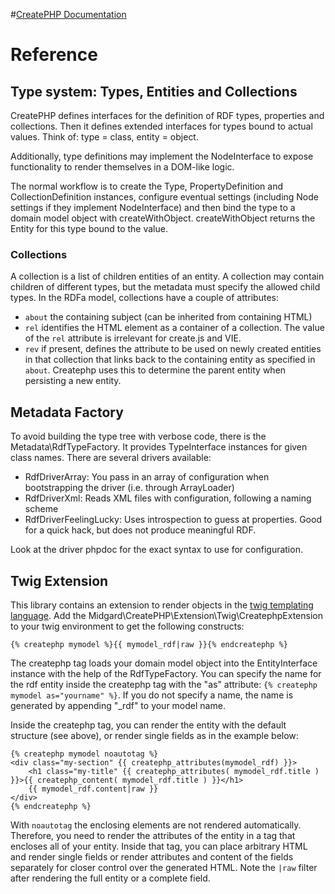 #[CreatePHP Documentation](index.md)

# Reference

## Type system: Types, Entities and Collections

CreatePHP defines interfaces for the definition of RDF types, properties and
collections. Then it defines extended interfaces for types bound to actual
values. Think of: type = class, entity = object.

Additionally, type definitions may implement the NodeInterface to expose
functionality to render themselves in a DOM-like logic.

The normal workflow is to create the Type, PropertyDefinition and
CollectionDefinition instances, configure eventual settings (including Node
settings if they implement NodeInterface) and then bind the type to a domain
model object with createWithObject. createWithObject returns the Entity for
this type bound to the value.


### Collections

A collection is a list of children entities of an entity. A collection may
contain children of different types, but the metadata must specify the allowed
child types. In the RDFa model, collections have a couple of attributes:

* ``about`` the containing subject (can be inherited from containing HTML)
* ``rel`` identifies the HTML element as a container of a collection. The value
of the ``rel`` attribute is irrelevant for create.js and VIE.
* ``rev`` if present, defines the attribute to be used on newly created entities
in that collection that links back to the containing entity as specified in
``about``. Createphp uses this to determine the parent entity when persisting a
new entity.


## Metadata Factory

To avoid building the type tree with verbose code, there is the
Metadata\RdfTypeFactory. It provides TypeInterface instances for given class
names. There are several drivers available:

* RdfDriverArray: You pass in an array of configuration when bootstrapping the
  driver (i.e. through ArrayLoader)
* RdfDriverXml: Reads XML files with configuration, following a naming scheme
* RdfDriverFeelingLucky: Uses introspection to guess at properties. Good for a
  quick hack, but does not produce meaningful RDF.

Look at the driver phpdoc for the exact syntax to use for configuration.


## Twig Extension

This library contains an extension to render objects in the
[twig templating language](http://twig.sensiolabs.org/).
Add the Midgard\CreatePHP\Extension\Twig\CreatephpExtension to your twig
environment to get the following constructs:

    {% createphp mymodel %}{{ mymodel_rdf|raw }}{% endcreatephp %}

The createphp tag loads your domain model object into the EntityInterface
instance with the help of the RdfTypeFactory. You can specify the name for the
rdf entity inside the createphp tag with the "as" attribute:
``{% createphp mymodel as="yourname" %}``. If you do not specify a name, the
name is generated by appending "_rdf" to your model name.

Inside the createphp tag, you can render the entity with the default structure
(see above), or render single fields as in the example below:

    {% createphp mymodel noautotag %}
    <div class="my-section" {{ createphp_attributes(mymodel_rdf) }}>
        <h1 class="my-title" {{ createphp_attributes( mymodel_rdf.title ) }}>{{ createphp_content( mymodel_rdf.title ) }}</h1>
        {{ mymodel_rdf.content|raw }}
    </div>
    {% endcreatephp %}

With ``noautotag`` the enclosing elements are not rendered automatically. Therefore,
you need to render the attributes of the entity in a tag that encloses all of
your entity. Inside that tag, you can place arbitrary HTML and render single
fields or render attributes and content of the fields separately for closer
control over the generated HTML.
Note the ``|raw`` filter after rendering the full entity or a complete field.


